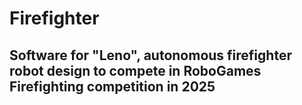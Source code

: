 # Firefighter

## Software for "Leno", autonomous firefighter robot design to compete in RoboGames Firefighting competition in 2025
